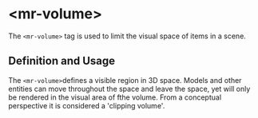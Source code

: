 # &lt;mr-volume&gt;

The `<mr-volume>` tag is used to limit the visual space of items in a scene.

## Definition and Usage

The `<mr-volume>`defines a visible region in 3D space. Models and other entities can move throughout the space and leave the space, yet will only be rendered in the visual area of fthe volume. From a conceptual perspective it is considered a 'clipping volume'.
